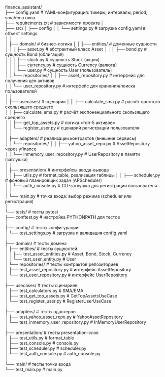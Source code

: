 finance_assistant/  
├── config.yaml               # YAML-конфигурация: тикеры, интервалы, period, sma/ema окна  
├── requirements.txt          # зависимости проекта
│  
├── src/
│   ├── config
│   │   └── settings.py       # загрузка config.yaml в объект settings  
│   │  
│   ├── domain/               # бизнес-логика
│   │   ├── entities/         # доменные сущности  
│   │   │   ├── asset.py      # абстрактный класс Asset
│   │   │   ├── bond.py       # сущность Bond (облигация)  
│   │   │   ├── stock.py      # сущность Stock (акция)  
│   │   │   ├── currency.py   # сущность Currency (валюта)  
│   │   │   └── user.py       # сущность User (пользователь)  
│   │   └── repositories/
│   │       ├── asset_repository.py  # интерфейс для получения цен активов  
│   │       └── user_repository.py   # интерфейс для хранения/поиска пользователей  
│   │  
│   ├── usecases/             # сценарии 
│   │   ├── calculate_sma.py  # расчёт простого скользящего среднего  
│   │   ├── calculate_ema.py  # расчёт экспоненциального скользящего среднего  
│   │   ├── get_top_assets.py # логика «топ-5 активов»  
│   │   └── register_user.py  # сценарий регистрации пользователя  
│   │  
│   ├── adapters/             # реализации контрактов (внешние сервисы)  
│   │   └── repositories/
│   │       ├── yahoo_asset_repo.py       # AssetRepository через yfinance  
│   │       └── inmemory_user_repository.py # UserRepository в памяти (заглушка)  
│   │  
│   ├── presentation/         # интерфейсы ввода-вывода  
│   │   ├── utils.py          # format_table, реализация таблицы
│   │   ├── scheduler.py      # фоновый планировщик задач (APScheduler)  
│   │   └── auth_console.py   # CLI-заглушка для регистрации пользователя  
│   │  
│   └── main.py               # точка входа: выбор режима (scheduler или регистрация)  
│  
└── tests/                    # тесты pytest  
    ├── conftest.py          # настройка PYTHONPATH для тестов  
    │  
    ├── config/              # тесты конфигурации  
    │   └── test_settings.py # загрузка и валидация config.yaml  
    │  
    ├── domain/              # тесты домена  
    │   ├── entities/        # тесты сущностей  
    │   │   ├── test_asset_entities.py # Asset, Bond, Stock, Currency  
    │   │   └── test_user_entity.py     # User  
    │   └── repositories/    # тесты контрактов репозиториев  
    │       ├── test_asset_repository.py # интерфейс AssetRepository  
    │       └── test_user_repository.py  # интерфейс UserRepository  
    │  
    ├── usecases/            # тесты сценариев  
    │   ├── test_calculators.py      # SMA/EMA  
    │   ├── test_get_top_assets.py   # GetTopAssetsUseCase  
    │   └── test_register_user.py    # RegisterUserUseCase  
    │  
    ├── adapters/            # тесты адаптеров  
    │   ├── test_yahoo_asset_repo.py        # YahooAssetRepository  
    │   └── test_inmemory_user_repository.py # InMemoryUserRepository  
    │  
    ├── presentation/        # тесты presentation-слоя  
    │   ├── test_utils.py         # format_table  
    │   ├── test_console.py       # console.py  
    │   ├── test_scheduler.py     # scheduler.py  
    │   └── test_auth_console.py  # auth_console.py  
    │  
    └── main/                # тесты точки входа  
        └── test_main.py     # main.py  
